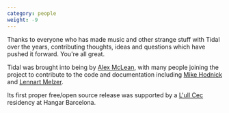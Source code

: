 ```yaml
---
category: people
weight: -9
---
```


Thanks to everyone who has made music and other strange stuff with
Tidal over the years, contributing thoughts, ideas and questions which
have pushed it forward. You're all great.

Tidal was brought into being by [Alex McLean](http://yaxu.org), with
many people joining the project to contribute to the code and
documentation including [Mike Hodnick](http://kindohm.com/) and
[Lennart Melzer](https://github.com/lennart).

Its first proper free/open source release was supported by a
[L'ull Cec](https://lullcec.org/) residency at Hangar Barcelona.

